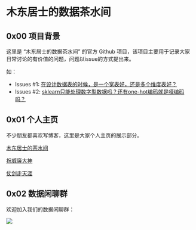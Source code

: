 # 木东居士的数据茶水间

## 0x00 项目背景

这里是 “木东居士的数据茶水间” 的官方 Github 项目，该项目主要用于记录大家日常讨论的有价值的问题，问题以issue的方式提出来。

如：

- Issues #1: [在设计数据表的时候，是一个宽表好，还是多个维度表好？](https://github.com/dantezhao/data-group/issues/1)
- Issues #2: [sklearn只能处理数字型数据吗？还有one-hot编码就是哑编码吗？](https://github.com/dantezhao/data-group/issues/2)

## 0x01 个人主页

不少朋友都喜欢写博客，这里是大家个人主页的展示部分。

[木东居士的茶水间](http://www.mdjs.info/)

[祝威廉大神](https://www.jianshu.com/u/59d5607f1400)

[仗剑走天涯](https://www.jianshu.com/u/511ba5d71aef)


## 0x02 数据闲聊群

欢迎加入我们的数据闲聊群：

![](http://mdjs-1251938544.cossh.myqcloud.com/extra/chatroom3.png)
